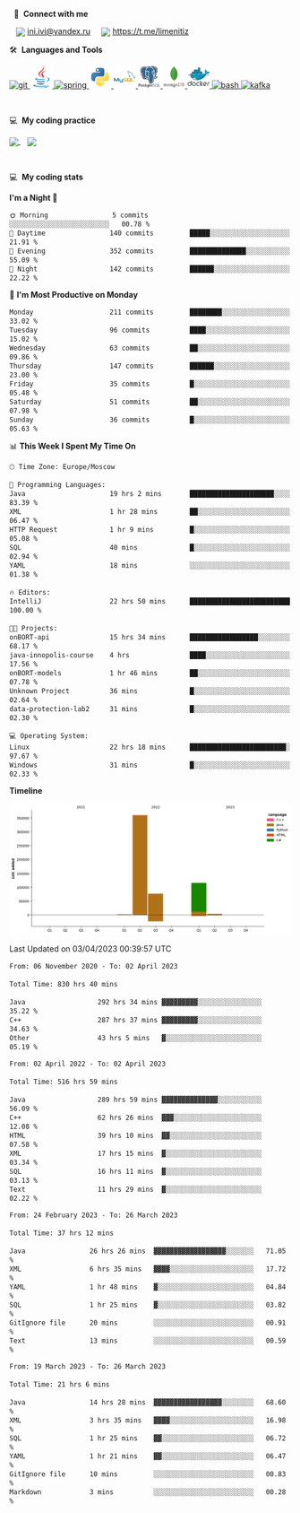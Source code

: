 <!-- https://github.com/lowlighter/metrics -->
<!-- https://www.vectorlogo.zone/ -->
<!-- https://www.svgrepo.com/ -->

&nbsp; 🔗 &nbsp;**Connect with me**
&nbsp; <p align="left">
        &nbsp;&nbsp;
        <span>
            <img align="center"
                src="https://user-images.githubusercontent.com/60324635/179626886-1219e9ee-75c0-42ed-a26b-d4ef24ed306c.svg"
                height="30px"/>
            ini.ivi@yandex.ru
        </span>
        &nbsp;&nbsp;&nbsp;
        <span>
            <img align="center"
                    src="https://user-images.githubusercontent.com/60324635/179626979-f490e684-520a-46a3-9f2e-1b3d291b8372.svg"
                    height="30px"/>
            https://t.me/limenitiz
        </span>
</p>

<!-- 
![Metrics](/github-metrics.svg)
<br>

![Wwakatime stats](https://github-readme-stats-taupe-two.vercel.app/api/wakatime?username=limenitiz&hide_title=true&hide_border=true&langs_count=5&bg_color=00000000&text_color=777) 
-->

🛠️ &nbsp;**Languages and Tools**
<p align="left">
    <a href="https://git-scm.com/" target="_blank" rel="noreferrer">
        <img src="https://www.vectorlogo.zone/logos/git-scm/git-scm-icon.svg"
            alt="git" width="40" height="40" />
    </a>
    <a href="https://www.java.com" target="_blank" rel="noreferrer"> <img
            src="https://raw.githubusercontent.com/devicons/devicon/master/icons/java/java-original.svg"
            alt="java" width="40" height="40" /> </a>
    <a href="https://spring.io/" target="_blank" rel="noreferrer">
        <img src="https://www.vectorlogo.zone/logos/springio/springio-icon.svg"
            alt="spring" width="40" height="40" />
    </a>
    <a href="https://www.python.org" target="_blank" rel="noreferrer">
        <img src="https://raw.githubusercontent.com/devicons/devicon/master/icons/python/python-original.svg"
            alt="python" width="40" height="40" />
    </a>
    <a href="https://www.mysql.com/" target="_blank" rel="noreferrer">
        <img src="https://raw.githubusercontent.com/devicons/devicon/master/icons/mysql/mysql-original-wordmark.svg"
            alt="mysql" width="40" height="40" />
    </a>
    <a href="https://www.postgresql.org" target="_blank" rel="noreferrer">
        <img src="https://raw.githubusercontent.com/devicons/devicon/master/icons/postgresql/postgresql-original-wordmark.svg"
            alt="postgresql" width="40" height="40" />
    </a>
    <a href="https://www.mongodb.com/" target="_blank" rel="noreferrer">
        <img src="https://raw.githubusercontent.com/devicons/devicon/master/icons/mongodb/mongodb-original-wordmark.svg"
            alt="mongodb" width="40" height="40" />
    </a>
    <a href="https://www.docker.com/" target="_blank" rel="noreferrer">
        <img src="https://raw.githubusercontent.com/devicons/devicon/master/icons/docker/docker-original-wordmark.svg"
            alt="docker" width="40" height="40" />
    </a>
    <a href="https://www.gnu.org/software/bash/" target="_blank" rel="noreferrer">
        <img src="https://www.vectorlogo.zone/logos/gnu_bash/gnu_bash-icon.svg"
            alt="bash" width="40" height="40" />
    </a>
    <a href="https://kafka.apache.org/" target="_blank" rel="noreferrer">
        <img src="https://www.vectorlogo.zone/logos/apache_kafka/apache_kafka-icon.svg"
            alt="kafka" width="40" height="40" />
    </a>
</p>
<br>

💻 &nbsp;**My coding practice**
<p align="left">
    <a href="https://www.leetcode.com/limenitiz" target="blank"><img align="center"
            src="https://upload.wikimedia.org/wikipedia/commons/0/0a/LeetCode_Logo_black_with_text.svg"
            height="40"/>
    </a>
    &nbsp;&nbsp;
    <a href="https://www.hackerrank.com/limenitiz" target="blank"><img align="center"
            src="https://d1ka33fs6lvw5x.cloudfront.net/hackerrank/assets/styleguide/logo_wordmark-f5c5eb61ab0a154c3ed9eda24d0b9e31.svg"
            height="40"/>
    </a>
</p>

<br>


💻 &nbsp;**My coding stats**

<!--START_SECTION:waka-readme-stats-total-->
**I'm a Night 🦉** 

```text
🌞 Morning                5 commits           ░░░░░░░░░░░░░░░░░░░░░░░░░   00.78 % 
🌆 Daytime                140 commits         █████░░░░░░░░░░░░░░░░░░░░   21.91 % 
🌃 Evening                352 commits         ██████████████░░░░░░░░░░░   55.09 % 
🌙 Night                  142 commits         ██████░░░░░░░░░░░░░░░░░░░   22.22 % 
```
📅 **I'm Most Productive on Monday** 

```text
Monday                   211 commits         ████████░░░░░░░░░░░░░░░░░   33.02 % 
Tuesday                  96 commits          ████░░░░░░░░░░░░░░░░░░░░░   15.02 % 
Wednesday                63 commits          ██░░░░░░░░░░░░░░░░░░░░░░░   09.86 % 
Thursday                 147 commits         ██████░░░░░░░░░░░░░░░░░░░   23.00 % 
Friday                   35 commits          █░░░░░░░░░░░░░░░░░░░░░░░░   05.48 % 
Saturday                 51 commits          ██░░░░░░░░░░░░░░░░░░░░░░░   07.98 % 
Sunday                   36 commits          █░░░░░░░░░░░░░░░░░░░░░░░░   05.63 % 
```


📊 **This Week I Spent My Time On** 

```text
🕑︎ Time Zone: Europe/Moscow

💬 Programming Languages: 
Java                     19 hrs 2 mins       █████████████████████░░░░   83.39 % 
XML                      1 hr 28 mins        ██░░░░░░░░░░░░░░░░░░░░░░░   06.47 % 
HTTP Request             1 hr 9 mins         █░░░░░░░░░░░░░░░░░░░░░░░░   05.08 % 
SQL                      40 mins             █░░░░░░░░░░░░░░░░░░░░░░░░   02.94 % 
YAML                     18 mins             ░░░░░░░░░░░░░░░░░░░░░░░░░   01.38 % 

🔥 Editors: 
IntelliJ                 22 hrs 50 mins      █████████████████████████   100.00 % 

🐱‍💻 Projects: 
onBORT-api               15 hrs 34 mins      █████████████████░░░░░░░░   68.17 % 
java-innopolis-course    4 hrs               ████░░░░░░░░░░░░░░░░░░░░░   17.56 % 
onBORT-models            1 hr 46 mins        ██░░░░░░░░░░░░░░░░░░░░░░░   07.78 % 
Unknown Project          36 mins             █░░░░░░░░░░░░░░░░░░░░░░░░   02.64 % 
data-protection-lab2     31 mins             █░░░░░░░░░░░░░░░░░░░░░░░░   02.30 % 

💻 Operating System: 
Linux                    22 hrs 18 mins      ████████████████████████░   97.67 % 
Windows                  31 mins             █░░░░░░░░░░░░░░░░░░░░░░░░   02.33 % 
```

**Timeline**

![Lines of Code chart](https://raw.githubusercontent.com/limenitiz/limenitiz/master/assets/bar_graph.png)


 Last Updated on 03/04/2023 00:39:57 UTC
<!--END_SECTION:waka-readme-stats-total-->

<!--START_SECTION:wakaReadmeTotal-->

```text
From: 06 November 2020 - To: 02 April 2023

Total Time: 830 hrs 40 mins

Java                  292 hrs 34 mins ▓▓▓▓▓▓▓▓▓░░░░░░░░░░░░░░░░   35.22 %
C++                   287 hrs 37 mins ▓▓▓▓▓▓▓▓▓░░░░░░░░░░░░░░░░   34.63 %
Other                 43 hrs 5 mins   ▓░░░░░░░░░░░░░░░░░░░░░░░░   05.19 %
```

<!--END_SECTION:wakaReadmeTotal-->

<!--START_SECTION:wakaReadmeYear-->

```text
From: 02 April 2022 - To: 02 April 2023

Total Time: 516 hrs 59 mins

Java                  289 hrs 59 mins ▓▓▓▓▓▓▓▓▓▓▓▓▓▓░░░░░░░░░░░   56.09 %
C++                   62 hrs 26 mins  ▓▓▓░░░░░░░░░░░░░░░░░░░░░░   12.08 %
HTML                  39 hrs 10 mins  ▓▓░░░░░░░░░░░░░░░░░░░░░░░   07.58 %
XML                   17 hrs 15 mins  ▓░░░░░░░░░░░░░░░░░░░░░░░░   03.34 %
SQL                   16 hrs 11 mins  ▓░░░░░░░░░░░░░░░░░░░░░░░░   03.13 %
Text                  11 hrs 29 mins  ▓░░░░░░░░░░░░░░░░░░░░░░░░   02.22 %
```

<!--END_SECTION:wakaReadmeYear-->

<!--START_SECTION:wakaReadmeMonth-->

```text
From: 24 February 2023 - To: 26 March 2023

Total Time: 37 hrs 12 mins

Java                26 hrs 26 mins  ▓▓▓▓▓▓▓▓▓▓▓▓▓▓▓▓▓▓░░░░░░░   71.05 %
XML                 6 hrs 35 mins   ▓▓▓▓░░░░░░░░░░░░░░░░░░░░░   17.72 %
YAML                1 hr 48 mins    ▓░░░░░░░░░░░░░░░░░░░░░░░░   04.84 %
SQL                 1 hr 25 mins    ▓░░░░░░░░░░░░░░░░░░░░░░░░   03.82 %
GitIgnore file      20 mins         ░░░░░░░░░░░░░░░░░░░░░░░░░   00.91 %
Text                13 mins         ░░░░░░░░░░░░░░░░░░░░░░░░░   00.59 %
```

<!--END_SECTION:wakaReadmeMonth-->

<!--START_SECTION:wakaReadmeWeek-->

```text
From: 19 March 2023 - To: 26 March 2023

Total Time: 21 hrs 6 mins

Java                14 hrs 28 mins  ▓▓▓▓▓▓▓▓▓▓▓▓▓▓▓▓▓░░░░░░░░   68.60 %
XML                 3 hrs 35 mins   ▓▓▓▓░░░░░░░░░░░░░░░░░░░░░   16.98 %
SQL                 1 hr 25 mins    ▓▓░░░░░░░░░░░░░░░░░░░░░░░   06.72 %
YAML                1 hr 21 mins    ▓▓░░░░░░░░░░░░░░░░░░░░░░░   06.47 %
GitIgnore file      10 mins         ░░░░░░░░░░░░░░░░░░░░░░░░░   00.83 %
Markdown            3 mins          ░░░░░░░░░░░░░░░░░░░░░░░░░   00.28 %
```

<!--END_SECTION:wakaReadmeWeek-->

